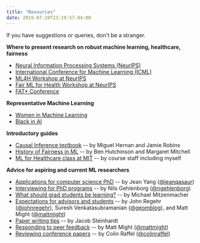 ```yaml
---
title: "Resources"
date: 2019-07-28T23:19:57-04:00
---
```


If you have suggestions or queries, don't be a stranger.

**Where to present research on robust machine learning, healthcare, fairness**
 
 - [Neural Information Processing Systems (NeurIPS)](https://neurips.cc)
 - [International Conference for Machine Learning (ICML)](http://icml.cc)
 - [ML4H Workshop at NeurIPS](https://ml4health.github.io/)
 - [Fair ML for Health Workshop at NeurIPS](https://www.fairmlforhealth.com/) 
 - [FAT* Conference](https://fatconference.org)

**Representative Machine Learning**
 
 - [Women in Machine Learning](https://wimlworkshop.org/)
 - [Black in AI](https://blackinai.github.io/)

**Introductory guides**

 - [Causal Inference textbook](https://www.hsph.harvard.edu/miguel-hernan/causal-inference-book/) -- by Miguel Hernan and Jamie Robins
 - [History of Fairness in ML](https://arxiv.org/pdf/1811.10104.pdf) -- by Ben Hutchinson and Margaret Mitchell
 - [ML for Healthcare class at MIT](http://mlhc19.github.io/) -- by course staff including myself

**Advice for aspiring and current ML researchers**
 
 - [Applications for computer science PhD](http://jxyzabc.blogspot.com/2012/10/faq-applying-to-graduate-school-for.html) -- by Jean Yang (<a href="http://twitter.com/jeanqasaur">@jeanqasaur</a>)
 - [Interviewing for PhD programs](https://twitter.com/ngehlenborg/status/1088193307619049472?s=21) --  by Nils Gehlenborg (<a href="http://twitter.com/ngehlenborg">@ngehlenborg</a>)
 - [What should grad students be learning?](http://mybiasedcoin.blogspot.com/2008/12/what-should-grad-students-be-learning.html) -- by Michael Mitzenmacher
 - [Expectations for advisors and students](http://matt.might.net/articles/phd-commandments/) -- by John Regehr (<a href="http://twitter.com/johnregehr">@johnregehr</a>), Suresh Venkatasubramanian (<a href="http://twitter.com/geomblog">@geomblog</a>), and Matt Might (<a href="https://twitter.com/mattmight">@mattmight</a>)
 - [Paper writing tips](https://jsteinhardt.wordpress.com/2017/02/28/advice-for-authors/) -- by Jacob Steinhardt
 - [Responding to peer feedback](http://matt.might.net/articles/peer-review-rebuttals/) -- by Matt Might (<a href="https://twitter.com/mattmight">@mattmight</a>)
 - [Reviewing conference papers](https://colinraffel.com/blog/reviewing-criteria.html) -- by Colin Raffel (<a href="https://twitter.com/colinraffel">@colinraffel</a>)
 